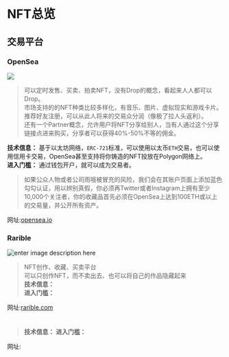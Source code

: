 # NFT总览

## 交易平台

### OpenSea
![](https://thebridge.jp/wp-content/uploads/2021/07/opensea-3.jpg)

> 可以定时发售、买卖、拍卖NFT，没有Drop的概念，看起来人人都可以Drop。      
> 市场支持的的NFT种类比较多样化，有音乐、图片、虚拟现实和游戏卡片。        
> 推荐好友注册，可以从此人将来的交易众分润（像极了拉人头返利）。    
> 还有一个Partner概念，允许用户将NFT分享给别人，当有人通过这个分享链接点进来购买，分享者可以获得40%-50%不等的佣金。    

__技术信息：__ 基于以太坊网络，`ERC-721`标准，可以使用以太币`ETH`交易，也可以使用信用卡交易，OpenSea甚至支持将你铸造的NFT投放在Polygon网络上。    
__进入门槛：__ 通过钱包开户，就可以成为交易者。   

> 如果公众人物或者公司雨哦被冒充的风险，我们会在其账户页面上添加蓝色勾勾认证，用以辨别真假，你必须再Twitter或者Instagram上拥有至少10,000个关注者，你的收藏品首先必须在OpenSea上达到100ETH或以上的交易量，并公开所有资产。     

网址:[opensea.io](https://opensea.io/)


### Rarible
![enter image description here](https://cwstatic.nyc3.digitaloceanspaces.com/2020/03/31/images/2/Rarible%20Landing%20page.png)

> NFT创作、收藏、买卖平台       
> 可以只创作NFT，而不卖出去、也可以将自己的作品隐藏起来   
> **技术信息：**   
> **进入门槛：**   

网址:[rarible.com](https://rarible.com)











### 
![]()

> 
> **技术信息：**
> **进入门槛：**

网址:[]()

